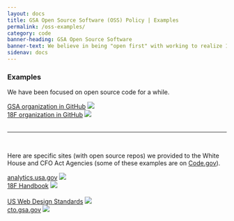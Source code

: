 ```yaml
---
layout: docs
title: GSA Open Source Software (OSS) Policy | Examples
permalink: /oss-examples/
category: code
banner-heading: GSA Open Source Software
banner-text: We believe in being "open first" with working to realize 100% open source code across the Agency. While we may be a little ways away from being fully 100% open source, we take pride in being the government standard for open sourcing.  What we create is the people's code! Likewise, what we do should be transparent and available to the public. So please, explore some of our public data&mdash;innovate, create, and make sure to give us your feedback.
sidenav: docs
---
```


### Examples

<p dir="ltr">We have been focused on open source code for a while.</p>

<div class="usa-grid">
  <div class="project usa-width-one-half">
    <div class="project-picture">
      <a href="https://github.com/gsa" target="blank">GSA organization in GitHub</a>
      <img src="{{site.baseurl}}/assets/img/gsaGH.png">
    </div>
  </div>
  <div class="project usa-width-one-half">
    <div class="project-picture">
      <a href="https://github.com/18f" target="blank">18F organization in GitHub</a>
      <img src="{{site.baseurl}}/assets/img/18fGH.png">
    </div>
  </div>
</div>

<br>
<hr>
<br>

<p dir="ltr">Here are specific sites (with open source repos) we provided to the White House and CFO Act Agencies (some of these examples are on <a href="https://code.gov/" target="blank">Code.gov</a>).</p>

<!--need img here, 12px wide size, have to figure out outline like projects on cto.gsa.gov/projects-->

<div class="usa-grid">
  <div class="project usa-width-one-half">
    <div class="project-picture">
      <a href="https://github.com/18F/analytics.usa.gov#analyticsusagov" target="blank">analytics.usa.gov</a>
      <img src="{{site.baseurl}}/assets/img/analytics.png">
    </div>
  </div>
  <div class="project usa-width-one-half">
    <div class="project-picture">
      <a href="https://github.com/18F/handbook" target="blank">18F Handbook</a>
      <img src="{{site.baseurl}}/assets/img/18fHandbook.png">
    </div>
  </div>
</div>

<br>

<div class="usa-grid">
  <div class="project usa-width-one-half">
    <div class="project-picture">
      <a href="https://github.com/18F/web-design-standards" target="blank">US Web Design Standards</a>
      <img src="{{site.baseurl}}/assets/img/webDesign.png">
    </div>
  </div>
  <div class="project usa-width-one-half">
    <div class="project-picture">
      <a href="https://github.com/GSA/cto-website" target="blank">cto.gsa.gov</a>
      <img src="{{site.baseurl}}/assets/img/cto-website.png">
    </div>
  </div>
</div>

